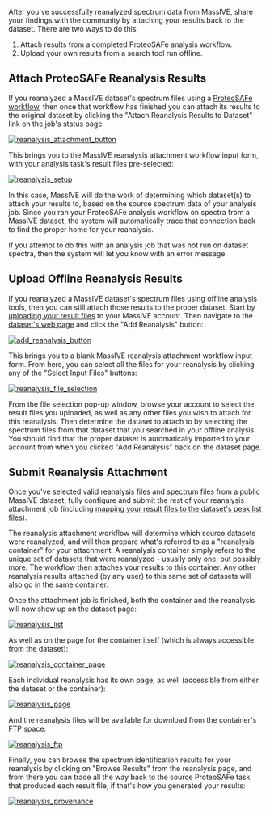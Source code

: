 After you've successfully reanalyzed spectrum data from MassIVE, share your findings with the community by attaching your results back to the dataset. There are two ways to do this:

1.  Attach results from a completed ProteoSAFe analysis workflow.
2.  Upload your own results from a search tool run offline.

## Attach ProteoSAFe Reanalysis Results

If you reanalyzed a MassIVE dataset's spectrum files using a [ProteoSAFe workflow](http://proteomics.ucsd.edu/service/massive/documentation/reanalyze-spectra/), then once that workflow has finished you can attach its results to the original dataset by clicking the "Attach Reanalysis Results to Dataset" link on the job's status page:

[![reanalysis_attachment_button](http://proteomics.ucsd.edu/wp-content/uploads/2017/06/reanalysis_attachment_button.png)](http://proteomics.ucsd.edu/wp-content/uploads/2017/06/reanalysis_attachment_button.png)

This brings you to the MassIVE reanalysis attachment workflow input form, with your analysis task's result files pre-selected:

[![reanalysis_setup](http://proteomics.ucsd.edu/wp-content/uploads/2017/06/reanalysis_setup-1.png)](http://proteomics.ucsd.edu/wp-content/uploads/2017/06/reanalysis_setup-1.png)

In this case, MassIVE will do the work of determining which dataset(s) to attach your results to, based on the source spectrum data of your analysis job. Since you ran your ProteoSAFe analysis workflow on spectra from a MassIVE dataset, the system will automatically trace that connection back to find the proper home for your reanalysis.

If you attempt to do this with an analysis job that was not run on dataset spectra, then the system will let you know with an error message.

## Upload Offline Reanalysis Results

If you reanalyzed a MassIVE dataset's spectrum files using offline analysis tools, then you can still attach those results to the proper dataset. Start by [uploading your result files](http://proteomics.ucsd.edu/service/massive/documentation/submit-data/upload-data/) to your MassIVE account. Then navigate to the [dataset's web page](http://proteomics.ucsd.edu/service/massive/documentation/access-public-datasets/#MassIVEDatasetBrowsing-ViewingaDataset) and click the "Add Reanalysis" button:

[![add_reanalysis_button](http://proteomics.ucsd.edu/wp-content/uploads/2017/06/add_reanalysis_button.png)](http://proteomics.ucsd.edu/wp-content/uploads/2017/06/add_reanalysis_button.png)

This brings you to a blank MassIVE reanalysis attachment workflow input form. From here, you can select all the files for your reanalysis by clicking any of the "Select Input Files" buttons:

[![reanalysis_file_selection](http://proteomics.ucsd.edu/wp-content/uploads/2017/06/reanalysis_file_selection-1.png)](http://proteomics.ucsd.edu/wp-content/uploads/2017/06/reanalysis_file_selection-1.png)

From the file selection pop-up window, browse your account to select the result files you uploaded, as well as any other files you wish to attach for this reanalysis. Then determine the dataset to attach to by selecting the spectrum files from that dataset that you searched in your offline analysis. You should find that the proper dataset is automatically imported to your account from when you clicked "Add Reanalysis" back on the dataset page.

## Submit Reanalysis Attachment

Once you've selected valid reanalysis files and spectrum files from a public MassIVE dataset, fully configure and submit the rest of your reanalysis attachment job (including [mapping your result files to the dataset's peak list files](http://proteomics.ucsd.edu/service/massive/documentation/submit-data/submission-workflow/#MassIVEDatasetSubmission-MappingPeakListandResultFiles)).

The reanalysis attachment workflow will determine which source datasets were reanalyzed, and will then prepare what's referred to as a "reanalysis container" for your attachment. A reanalysis container simply refers to the unique set of datasets that were reanalyzed - usually only one, but possibly more. The workflow then attaches your results to this container. Any other reanalysis results attached (by any user) to this same set of datasets will also go in the same container.

Once the attachment job is finished, both the container and the reanalysis will now show up on the dataset page:

[![reanalysis_list](http://proteomics.ucsd.edu/wp-content/uploads/2017/06/reanalysis_list-2.png)](http://proteomics.ucsd.edu/wp-content/uploads/2017/06/reanalysis_list-2.png)

As well as on the page for the container itself (which is always accessible from the dataset):

[![reanalysis_container_page](http://proteomics.ucsd.edu/wp-content/uploads/2017/06/reanalysis_container_page.png)](http://proteomics.ucsd.edu/wp-content/uploads/2017/06/reanalysis_container_page.png)

Each individual reanalysis has its own page, as well (accessible from either the dataset or the container):

[![reanalysis_page](http://proteomics.ucsd.edu/wp-content/uploads/2017/06/reanalysis_page.png)](http://proteomics.ucsd.edu/wp-content/uploads/2017/06/reanalysis_page.png)

And the reanalysis files will be available for download from the container's FTP space:

[![reanalysis_ftp](http://proteomics.ucsd.edu/wp-content/uploads/2017/06/reanalysis_ftp-2.png)](http://proteomics.ucsd.edu/wp-content/uploads/2017/06/reanalysis_ftp-2.png)

Finally, you can browse the spectrum identification results for your reanalysis by clicking on "Browse Results" from the reanalysis page, and from there you can trace all the way back to the source ProteoSAFe task that produced each result file, if that's how you generated your results:

[![reanalysis_provenance](http://proteomics.ucsd.edu/wp-content/uploads/2017/06/reanalysis_provenance.png)](http://proteomics.ucsd.edu/wp-content/uploads/2017/06/reanalysis_provenance.png)